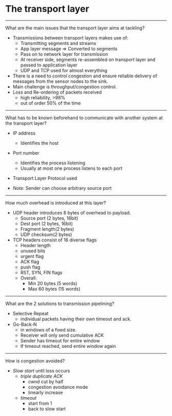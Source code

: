 # The transport layer

--- 
What are the main issues that the transport layer 
aims at tackling?
- Transmissions between transport layers makes use of:
    - Transmitting segments and streams
    - App layer message => Converted to segments
    - Pass on to network layer for transmission
    - At receiver side, segments re-assembled on 
    transport layer and passed to application layer
    - UDP and TCP used for almost everything
- There is a need to control congestion and ensure 
reliable delivery of messages from the sensor nodes 
to the sink.
- Main challenge is throughput/congestion control.
- Loss and Re-ordering of packets received
    - high reliability, >98%
    - out of order 50% of the time


---
What has to be known beforehand to communicate
with another system at the transport layer?
- IP address
    - Identifies the host
- Port number
    - Identifies the process listening
    - Usually at most one process listens to each port
- Transport Layer Protocol used

- *Note:* Sender can choose arbitrary source port


---
How much overhead is introduced at this layer?
- UDP header introduces 8 bytes of overhead to payload.
    - Source port (2 bytes, 16bit)
    - Dest port (2 bytes, 16bit)
    - Fragment length(2 bytes)
    - UDP checksum(2 bytes)
- TCP headers consist of 16 diverse flags
    - Header length
    - unused bits
    - urgent flag
    - ACK flag
    - push flag
    - RST, SYN, FIN flags 
    - Overall: 
        - Min 20 bytes (5 words)
        - Max 60 bytes (15 words) 
    
    
---
What are the 2 solutions to transmission pipelining?
- Selective Repeat
    - individual packets having their own timeout
    and ack.
- Go-Back-N
    - in windows of a fixed size. 
    - Receiver will only send cumulative ACK
    - Sender has timeout for entire window
    - If timeout reached, send entire window again
    
---
How is congestion avoided?
- *Slow start* until loss occurs
    - *triple duplicate ACK*
        - cwnd cut by half 
        - congestion avoidance mode
        - linearly increase
    - *timeout*
        - start from 1
        - back to slow start





